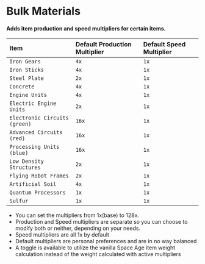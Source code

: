 
# Bulk Materials

#### Adds item production and speed multipliers for certain items. 

| Item | Default Production Multiplier | Default Speed Multiplier |
| :-------- | :------- | :------- |
| `Iron Gears` | `4x` | `1x` |
| `Iron Sticks` | `4x` | `1x` |
| `Steel Plate` | `2x` | `1x` |
| `Concrete` | `4x` | `1x` |
| `Engine Units` | `4x` | `1x` |
| `Electric Engine Units` | `2x` | `1x` |
| `Electronic Circuits (green)` | `16x` | `1x` |
| `Advanced Circuits (red)` | `16x` | `1x` |
| `Processing Units (blue)` | `16x` | `1x` |
| `Low Density Structures` | `2x` | `1x` |
| `Flying Robot Frames` | `2x` | `1x` |
| `Artificial Soil` | `4x` | `1x` |
| `Quantum Processors` | `1x` | `1x` |
| `Sulfur` | `1x` | `1x` |

- You can set the multipliers from 1x(base) to 128x.
- Production and Speed multipliers are separate so you can choose to modify both or neither, depending on your needs.
- Speed multipliers are all 1x by default
- Default multipliers are personal preferences and are in no way balanced
- A toggle is available to utilize the vanilla Space Age item weight calculation instead of the weight calculated with active multipliers
